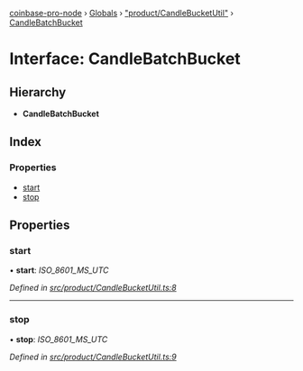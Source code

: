 [coinbase-pro-node](../README.md) › [Globals](../globals.md) › ["product/CandleBucketUtil"](../modules/_product_candlebucketutil_.md) › [CandleBatchBucket](_product_candlebucketutil_.candlebatchbucket.md)

# Interface: CandleBatchBucket

## Hierarchy

- **CandleBatchBucket**

## Index

### Properties

- [start](_product_candlebucketutil_.candlebatchbucket.md#start)
- [stop](_product_candlebucketutil_.candlebatchbucket.md#stop)

## Properties

### start

• **start**: _ISO_8601_MS_UTC_

_Defined in [src/product/CandleBucketUtil.ts:8](https://github.com/bennyn/coinbase-pro-node/blob/98aacfd/src/product/CandleBucketUtil.ts#L8)_

---

### stop

• **stop**: _ISO_8601_MS_UTC_

_Defined in [src/product/CandleBucketUtil.ts:9](https://github.com/bennyn/coinbase-pro-node/blob/98aacfd/src/product/CandleBucketUtil.ts#L9)_
